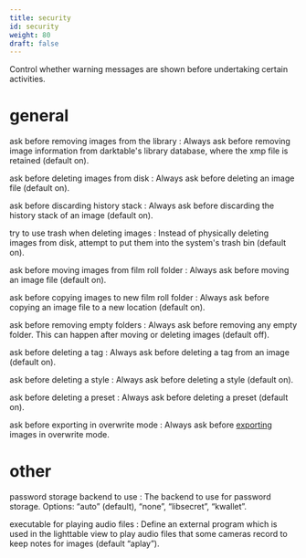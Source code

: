 ```yaml
---
title: security
id: security
weight: 80
draft: false
---
```


Control whether warning messages are shown before undertaking certain activities.

# general

ask before removing images from the library
: Always ask before removing image information from darktable's library database, where the xmp file is retained (default on).

ask before deleting images from disk
: Always ask before deleting an image file (default on).

ask before discarding history stack
: Always ask before discarding the history stack of an image (default on).

try to use trash when deleting images
: Instead of physically deleting images from disk, attempt to put them into the system's trash bin (default on).

ask before moving images from film roll folder
: Always ask before moving an image file (default on).

ask before copying images to new film roll folder
: Always ask before copying an image file to a new location (default on).

ask before removing empty folders
: Always ask before removing any empty folder. This can happen after moving or deleting images (default off).

ask before deleting a tag
: Always ask before deleting a tag from an image (default on).

ask before deleting a style
: Always ask before deleting a style (default on). 

ask before deleting a preset
: Always ask before deleting a preset (default on). 

ask before exporting in overwrite mode
: Always ask before [exporting](../module-reference/utility-modules/shared/export.md) images in overwrite mode.

# other

password storage backend to use
: The backend to use for password storage. Options: “auto” (default), “none”, “libsecret”, “kwallet”. 

executable for playing audio files
: Define an external program which is used in the lighttable view to play audio files that some cameras record to keep notes for images (default “aplay”). 
